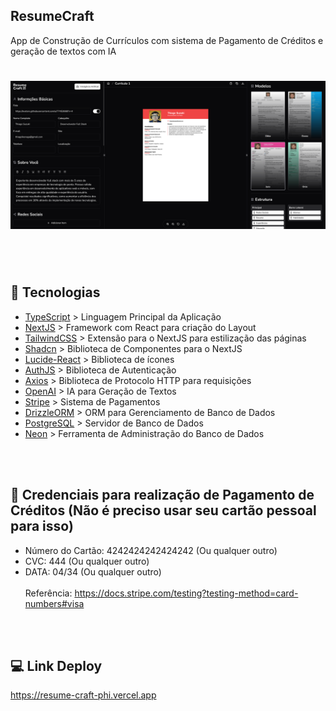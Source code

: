 
## ResumeCraft
App de Construção de Currículos com sistema de Pagamento de Créditos e geração de textos com IA

<h1 align="center">
  <img alt="Dom Casmurro" title="Dom Casmurro" width="700" src="src/assets/image.png" />
</h1>

<br /><br />

## 🚀 Tecnologias
- [TypeScript](https://www.typescriptlang.org/) > Linguagem Principal da Aplicação
- [NextJS](https://nextjs.org/) > Framework com React para criação do Layout 
- [TailwindCSS](https://tailwindcss.com/) > Extensão para o NextJS para estilização das páginas
- [Shadcn](https://ui-v4.shadcn.com/) > Biblioteca de Componentes para o NextJS
- [Lucide-React](https://lucide.dev/guide/packages/lucide-react) > Biblioteca de ícones
- [AuthJS](https://authjs.dev/) > Biblioteca de Autenticação
- [Axios](https://axios-http.com/) > Biblioteca de Protocolo HTTP para requisições
- [OpenAI](https://platform.openai.com/docs/overview) > IA para Geração de Textos
- [Stripe](https://stripe.com/) > Sistema de Pagamentos
- [DrizzleORM](https://orm.drizzle.team/) > ORM para Gerenciamento de Banco de Dados
- [PostgreSQL](https://www.postgresql.org/) > Servidor de Banco de Dados
- [Neon](https://neon.com/) > Ferramenta de Administração do Banco de Dados

<br /><br />

## 📄 Credenciais para realização de Pagamento de Créditos (Não é preciso usar seu cartão pessoal para isso)
- Número do Cartão: 4242424242424242 (Ou qualquer outro)
- CVC: 444 (Ou qualquer outro)
- DATA: 04/34 (Ou qualquer outro)<br /><br />
Referência: https://docs.stripe.com/testing?testing-method=card-numbers#visa

<br /><br />

## 💻 Link Deploy
https://resume-craft-phi.vercel.app